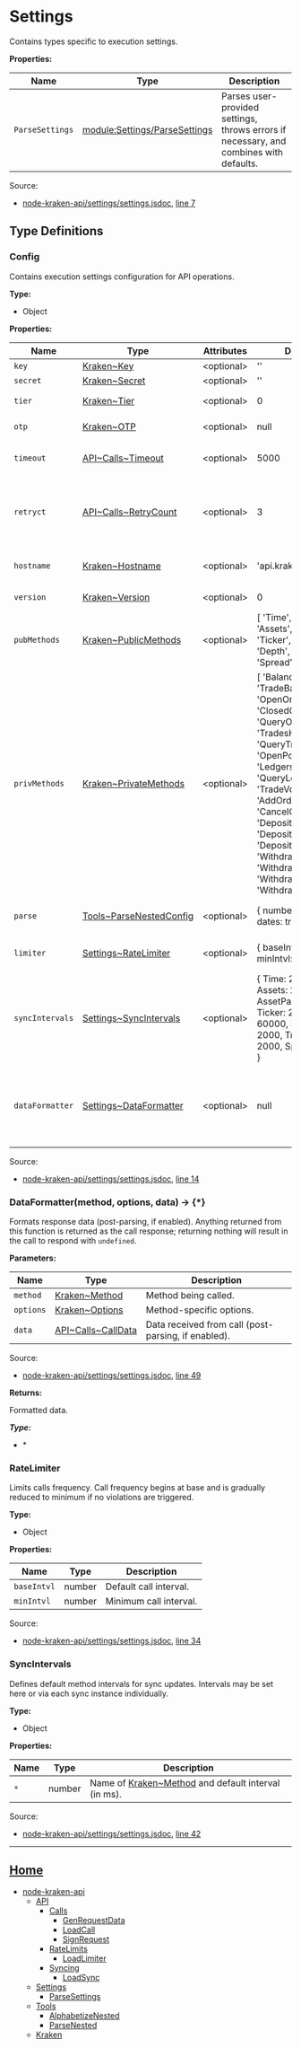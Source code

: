 # Settings

Contains types specific to execution settings.

__Properties:__

| Name | Type | Description |
| --- | --- | --- |
| `ParseSettings` | [module:Settings/ParseSettings](module-Settings_Parsehttps://github.com/jpcx/node-kraken-api/blob/0.4.0/docs/namespaces/Settings.md) | Parses user-provided settings, throws errors if necessary, and combines with defaults. |

Source:

* [node-kraken-api/settings/settings.jsdoc](https://github.com/jpcx/node-kraken-api/blob/0.4.0/settings/settings.jsdoc), [line 7](https://github.com/jpcx/node-kraken-api/blob/0.4.0/settings/settings.jsdoc#L7)

## Type Definitions

<a name="~Config"></a>

### Config

Contains execution settings configuration for API operations.

__Type:__

* Object

__Properties:__

| Name | Type | Attributes | Default | Description |
| --- | --- | --- | --- | --- |
| `key` | [Kraken~Key](https://github.com/jpcx/node-kraken-api/blob/0.4.0/docs/namespaces/Kraken.md#~Key) | \<optional> | '' | API key. |
| `secret` | [Kraken~Secret](https://github.com/jpcx/node-kraken-api/blob/0.4.0/docs/namespaces/Kraken.md#~Secret) | \<optional> | '' | API secret. |
| `tier` | [Kraken~Tier](https://github.com/jpcx/node-kraken-api/blob/0.4.0/docs/namespaces/Kraken.md#~Tier) | \<optional> | 0 | Verification tier. |
| `otp` | [Kraken~OTP](https://github.com/jpcx/node-kraken-api/blob/0.4.0/docs/namespaces/Kraken.md#~OTP) | \<optional> | null | Two factor password. |
| `timeout` | [API\~Calls~Timeout](https://github.com/jpcx/node-kraken-api/blob/0.4.0/docs/namespaces/API/Calls.md#~Timeout) | \<optional> | 5000 | Response timeout in ms. |
| `retryct` | [API\~Calls~RetryCount](https://github.com/jpcx/node-kraken-api/blob/0.4.0/docs/namespaces/API/Calls.md#~RetryCount) | \<optional> | 3 | Maximum number of times to automatically retry a call after an error. |
| `hostname` | [Kraken~Hostname](https://github.com/jpcx/node-kraken-api/blob/0.4.0/docs/namespaces/Kraken.md#~Hostname) | \<optional> | 'api.kraken.com' | Hostname of the Kraken API endpoint. |
| `version` | [Kraken~Version](https://github.com/jpcx/node-kraken-api/blob/0.4.0/docs/namespaces/Kraken.md#~Version) | \<optional> | 0 | Kraken API version. |
| `pubMethods` | [Kraken~PublicMethods](https://github.com/jpcx/node-kraken-api/blob/0.4.0/docs/namespaces/Kraken.md#~PublicMethods) | \<optional> | \[ 'Time', 'Assets','AssetPairs', 'Ticker','OHLC', 'Depth', 'Trades', 'Spread' \] | API methods available for public users. |
| `privMethods` | [Kraken~PrivateMethods](https://github.com/jpcx/node-kraken-api/blob/0.4.0/docs/namespaces/Kraken.md#~PrivateMethods) | \<optional> | \[ 'Balance', 'TradeBalance', 'OpenOrders', 'ClosedOrders', 'QueryOrders', 'TradesHistory', 'QueryTrades', 'OpenPositions', 'Ledgers', 'QueryLedgers', 'TradeVolume', 'AddOrder', 'CancelOrder', 'DepositMethods', 'DepositAddresses', 'DepositStatus', 'WithdrawInfo', 'Withdraw', 'WithdrawStatus', 'WithdrawCancel' \] | API methods available for authenticated users. |
| `parse` | [Tools~ParseNestedConfig](https://github.com/jpcx/node-kraken-api/blob/0.4.0/docs/namespaces/Tools.md#~ParseNestedConfig) | \<optional> | { numbers: true, dates: true } | Response parser settings. |
| `limiter` | [Settings~RateLimiter](https://github.com/jpcx/node-kraken-api/blob/0.4.0/docs/namespaces/Settings.md#~RateLimiter) | \<optional> | { baseIntvl: 500, minIntvl: 250 } | Settings for call interval limitations. |
| `syncIntervals` | [Settings~SyncIntervals](https://github.com/jpcx/node-kraken-api/blob/0.4.0/docs/namespaces/Settings.md#~SyncIntervals) | \<optional> | { Time: 2000, Assets: 2000, AssetPairs: 2000, Ticker: 2000, OHLC: 60000, Depth: 2000, Trades: 2000, Spread: 2000 } |  |
| `dataFormatter` | [Settings~DataFormatter](https://github.com/jpcx/node-kraken-api/blob/0.4.0/docs/namespaces/Settings.md#~DataFormatter) | \<optional> | null | Function for response data formatting (post-parsing, if enabled). |

Source:

* [node-kraken-api/settings/settings.jsdoc](https://github.com/jpcx/node-kraken-api/blob/0.4.0/settings/settings.jsdoc), [line 14](https://github.com/jpcx/node-kraken-api/blob/0.4.0/settings/settings.jsdoc#L14)

<a name="~DataFormatter"></a>

### DataFormatter(method, options, data) → \{*}

Formats response data (post-parsing, if enabled). Anything returned from this function is returned as the call response; returning nothing will result in the call to respond with `undefined`.

__Parameters:__

| Name | Type | Description |
| --- | --- | --- |
| `method` | [Kraken~Method](https://github.com/jpcx/node-kraken-api/blob/0.4.0/docs/namespaces/Kraken.md#~Method) | Method being called. |
| `options` | [Kraken~Options](https://github.com/jpcx/node-kraken-api/blob/0.4.0/docs/namespaces/Kraken.md#~Options) | Method-specific options. |
| `data` | [API\~Calls~CallData](https://github.com/jpcx/node-kraken-api/blob/0.4.0/docs/namespaces/API/Calls.md#~CallData) | Data received from call (post-parsing, if enabled). |

Source:

* [node-kraken-api/settings/settings.jsdoc](https://github.com/jpcx/node-kraken-api/blob/0.4.0/settings/settings.jsdoc), [line 49](https://github.com/jpcx/node-kraken-api/blob/0.4.0/settings/settings.jsdoc#L49)

__Returns:__

Formatted data.

___Type:___

* \*

<a name="~RateLimiter"></a>

### RateLimiter

Limits calls frequency. Call frequency begins at base and is gradually reduced to minimum if no violations are triggered.

__Type:__

* Object

__Properties:__

| Name | Type | Description |
| --- | --- | --- |
| `baseIntvl` | number | Default call interval. |
| `minIntvl` | number | Minimum call interval. |

Source:

* [node-kraken-api/settings/settings.jsdoc](https://github.com/jpcx/node-kraken-api/blob/0.4.0/settings/settings.jsdoc), [line 34](https://github.com/jpcx/node-kraken-api/blob/0.4.0/settings/settings.jsdoc#L34)

<a name="~SyncIntervals"></a>

### SyncIntervals

Defines default method intervals for sync updates. Intervals may be set here or via each sync instance individually.

__Type:__

* Object

__Properties:__

| Name | Type | Description |
| --- | --- | --- |
| `*` | number | Name of [Kraken~Method](https://github.com/jpcx/node-kraken-api/blob/0.4.0/docs/namespaces/Kraken.md#~Method) and default interval (in ms). |

Source:

* [node-kraken-api/settings/settings.jsdoc](https://github.com/jpcx/node-kraken-api/blob/0.4.0/settings/settings.jsdoc), [line 42](https://github.com/jpcx/node-kraken-api/blob/0.4.0/settings/settings.jsdoc#L42)

___

## [Home](https://github.com/jpcx/node-kraken-api/blob/0.4.0/README.md)

* [node-kraken-api](https://github.com/jpcx/node-kraken-api/blob/0.4.0/docs/modules/node-kraken-api.md)
  * [API](https://github.com/jpcx/node-kraken-api/blob/0.4.0/docs/namespaces/API.md)
    * [Calls](https://github.com/jpcx/node-kraken-api/blob/0.4.0/docs/namespaces/API/Calls.md)
      * [GenRequestData](https://github.com/jpcx/node-kraken-api/blob/0.4.0/docs/modules/API/Calls/GenRequestData.md)
      * [LoadCall](https://github.com/jpcx/node-kraken-api/blob/0.4.0/docs/modules/API/Calls/LoadCall.md)
      * [SignRequest](https://github.com/jpcx/node-kraken-api/blob/0.4.0/docs/modules/API/Calls/SignRequest.md)
    * [RateLimits](https://github.com/jpcx/node-kraken-api/blob/0.4.0/docs/namespaces/API/RateLimits.md)
      * [LoadLimiter](https://github.com/jpcx/node-kraken-api/blob/0.4.0/docs/modules/API/RateLimits/LoadLimiter.md)
    * [Syncing](https://github.com/jpcx/node-kraken-api/blob/0.4.0/docs/namespaces/API/Syncing.md)
      * [LoadSync](https://github.com/jpcx/node-kraken-api/blob/0.4.0/docs/modules/API/Syncing/LoadSync.md)
  * [Settings](https://github.com/jpcx/node-kraken-api/blob/0.4.0/docs/namespaces/Settings.md)
    * [ParseSettings](https://github.com/jpcx/node-kraken-api/blob/0.4.0/docs/modules/Settings/ParseSettings.md)
  * [Tools](https://github.com/jpcx/node-kraken-api/blob/0.4.0/docs/namespaces/Tools.md)
    * [AlphabetizeNested](https://github.com/jpcx/node-kraken-api/blob/0.4.0/docs/modules/Tools/AlphabetizeNested.md)
    * [ParseNested](https://github.com/jpcx/node-kraken-api/blob/0.4.0/docs/modules/Tools/ParseNested.md)
  * [Kraken](https://github.com/jpcx/node-kraken-api/blob/0.4.0/docs/namespaces/Kraken.md)